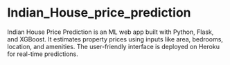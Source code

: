 # Indian_House_price_prediction
Indian House Price Prediction is an ML web app built with Python, Flask, and XGBoost. It estimates property prices using inputs like area, bedrooms, location, and amenities. The user-friendly interface is deployed on Heroku for real-time predictions.
